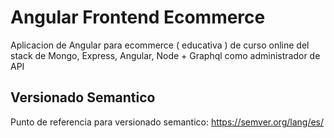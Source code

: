 #   Angular Frontend Ecommerce

Aplicacion de Angular para ecommerce ( educativa ) de curso online del stack de Mongo, Express, Angular, Node + Graphql como administrador de API

##  Versionado Semantico

Punto de referencia para versionado semantico: https://semver.org/lang/es/